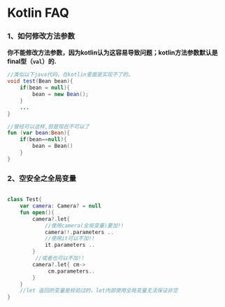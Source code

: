 # Kotlin FAQ

### 1、如何修改方法参数

**你不能修改方法参数，因为kotlin认为这容易导致问题；kotlin方法参数默认是final型（`val`）的.**

```java
//类似以下java代码，在kotlin里面是实现不了的。
void test(Bean bean){
    if(bean = null){
        bean = new Bean();
    }
    ... 
}
```

```kotlin
//曾经可以这样,但是现在不可以了
fun (var bean:Bean){
    if(bean==null){
        bean = Bean()
    }
}

```



### 2、空安全之全局变量

```kotlin

class Test{
    var camera: Camera? = null
    fun open(){
        camera?.let{
            //使用camera(全局变量)要加!!
            camera!!.parameters ..
            //使用it可以不加!!
            it.parameters ..
        }
         //或者也可以不加!!
        camera?.let{ cm->
	         cm.parameters..
        }
    }
    //let 返回的变量是校验过的，let内部使用全局变量无法保证非空
}
```

